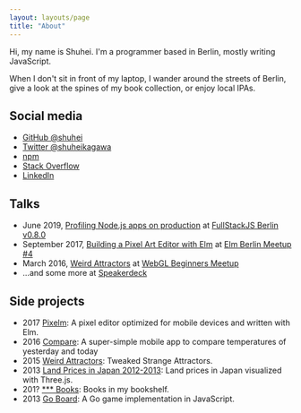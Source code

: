 ```yaml
---
layout: layouts/page
title: "About"
---
```


Hi, my name is Shuhei. I'm a programmer based in Berlin, mostly writing JavaScript.

When I don't sit in front of my laptop, I wander around the streets of Berlin, give a look at the spines of my book collection, or enjoy local IPAs.

## Social media

- [GitHub @shuhei](https://github.com/shuhei)
- [Twitter @shuheikagawa](https://twitter.com/shuheikagawa)
- [npm](https://www.npmjs.com/~shuhei)
- [Stack Overflow](http://stackoverflow.com/)
- [LinkedIn](http://www.linkedin.com/in/shuheikagawa)

## Talks

- June 2019, [Profiling Node.js apps on production](https://speakerdeck.com/shuhei/profiling-node-dot-js-apps-on-production) at [FullStackJS Berlin v0.8.0](https://www.meetup.com/fullstack-berlin/events/261255967/)
- September 2017, [Building a Pixel Art Editor with Elm](https://speakerdeck.com/shuhei/building-a-pixel-art-editor-with-elm) at [Elm Berlin Meetup #4](https://www.meetup.com/Elm-Berlin/events/242852794/)
- March 2016, [Weird Attractors](https://speakerdeck.com/shuhei/weird-attractors) at [WebGL Beginners Meetup](https://web3dj.connpass.com/event/30009/)
- ...and some more at [Speakerdeck](https://speakerdeck.com/shuhei)

## Side projects

- 2017 [Pixelm](/pixelm/): A pixel editor optimized for mobile devices and written with Elm.
- 2016 [Compare](https://github.com/shuhei/Compare): A super-simple mobile app to compare temperatures of yesterday and today
- 2015 [Weird Attractors](/attractors): Tweaked Strange Attractors.
- 2013 [Land Prices in Japan 2012-2013](/webland/): Land prices in Japan visualized with Three.js.
- 201? [\*\*\* Books](/works/bookshelf/): Books in my bookshelf.
- 2013 [Go Board](/goban.js/): A Go game implementation in JavaScript.
